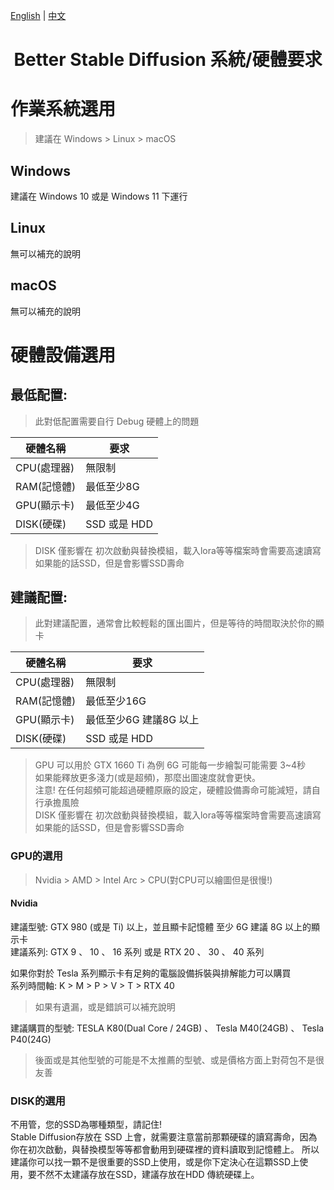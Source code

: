 [English](./equipment.md) | 
[中文](#)
<h1 align="center">Better Stable Diffusion 系統/硬體要求</h1>

# 作業系統選用
> 建議在 Windows > Linux > macOS
## Windows
建議在 Windows 10 或是 Windows 11 下運行
## Linux
無可以補充的說明
## macOS
無可以補充的說明

# 硬體設備選用
## 最低配置:
> 此對低配置需要自行 Debug 硬體上的問題

|硬體名稱    |   要求       |
|----       |    ----      |
|CPU(處理器)| 無限制        |
|RAM(記憶體)| 最低至少8G    |
|GPU(顯示卡)| 最低至少4G    |
|DISK(硬碟) | SSD 或是 HDD |
> DISK 僅影響在 初次啟動與替換模組，載入lora等等檔案時會需要高速讀寫  
> 如果能的話SSD，但是會影響SSD壽命

## 建議配置:
> 此對建議配置，通常會比較輕鬆的匯出圖片，但是等待的時間取決於你的顯卡

|硬體名稱    |   要求                   |
|----       |    ----                  |
|CPU(處理器)| 無限制                    |
|RAM(記憶體)| 最低至少16G               |
|GPU(顯示卡)| 最低至少6G 建議8G 以上     |
|DISK(硬碟) | SSD 或是 HDD              |
> GPU 可以用於 GTX 1660 Ti 為例 6G 可能每一步繪製可能需要 3~4秒  
> 如果能釋放更多淺力(或是超頻)，那麼出圖速度就會更快。  
> 注意! 在任何超頻可能超過硬體原廠的設定，硬體設備壽命可能減短，請自行承擔風險  
> DISK 僅影響在 初次啟動與替換模組，載入lora等等檔案時會需要高速讀寫
> 如果能的話SSD，但是會影響SSD壽命

### GPU的選用
> Nvidia > AMD > Intel Arc > CPU(對CPU可以繪圖但是很慢!)

#### Nvidia
建議型號: GTX 980 (或是 Ti) 以上，並且顯卡記憶體 至少 6G 建議 8G 以上的顯示卡  
建議系列: GTX 9 、 10 、 16 系列 或是 RTX 20 、 30 、 40 系列

如果你對於 Tesla 系列顯示卡有足夠的電腦設備拆裝與排解能力可以購買  
系列時間軸: K > M > P >  V > T > RTX 40  
> 如果有遺漏，或是錯誤可以補充說明

建議購買的型號: TESLA K80(Dual Core / 24GB) 、 Tesla M40(24GB) 、 Tesla P40(24G)
> 後面或是其他型號的可能是不太推薦的型號、或是價格方面上對荷包不是很友善

### DISK的選用
不用管，您的SSD為哪種類型，請記住!  
Stable Diffusion存放在 SSD 上會，就需要注意當前那顆硬碟的讀寫壽命，因為你在初次啟動，與替換模型等等都會動用到硬碟裡的資料讀取到記憶體上。
所以建議你可以找一顆不是很重要的SSD上使用，或是你下定決心在這顆SSD上使用，要不然不太建議存放在SSD，建議存放在HDD 傳統硬碟上。
